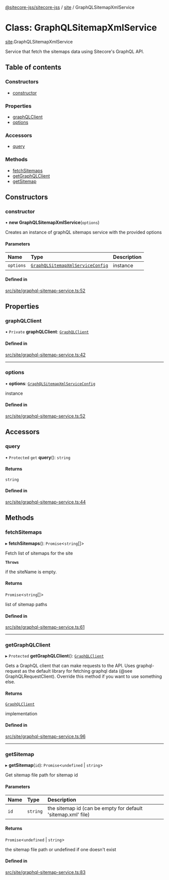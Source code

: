 [@sitecore-jss/sitecore-jss](../README.md) / [site](../modules/site.md) / GraphQLSitemapXmlService

# Class: GraphQLSitemapXmlService

[site](../modules/site.md).GraphQLSitemapXmlService

Service that fetch the sitemaps data using Sitecore's GraphQL API.

## Table of contents

### Constructors

- [constructor](site.GraphQLSitemapXmlService.md#constructor)

### Properties

- [graphQLClient](site.GraphQLSitemapXmlService.md#graphqlclient)
- [options](site.GraphQLSitemapXmlService.md#options)

### Accessors

- [query](site.GraphQLSitemapXmlService.md#query)

### Methods

- [fetchSitemaps](site.GraphQLSitemapXmlService.md#fetchsitemaps)
- [getGraphQLClient](site.GraphQLSitemapXmlService.md#getgraphqlclient)
- [getSitemap](site.GraphQLSitemapXmlService.md#getsitemap)

## Constructors

### constructor

• **new GraphQLSitemapXmlService**(`options`)

Creates an instance of graphQL sitemaps service with the provided options

#### Parameters

| Name | Type | Description |
| :------ | :------ | :------ |
| `options` | [`GraphQLSitemapXmlServiceConfig`](../modules/site.md#graphqlsitemapxmlserviceconfig) | instance |

#### Defined in

[src/site/graphql-sitemap-service.ts:52](https://github.com/Sitecore/jss/blob/e4725af2f/packages/sitecore-jss/src/site/graphql-sitemap-service.ts#L52)

## Properties

### graphQLClient

• `Private` **graphQLClient**: [`GraphQLClient`](../interfaces/index.GraphQLClient.md)

#### Defined in

[src/site/graphql-sitemap-service.ts:42](https://github.com/Sitecore/jss/blob/e4725af2f/packages/sitecore-jss/src/site/graphql-sitemap-service.ts#L42)

___

### options

• **options**: [`GraphQLSitemapXmlServiceConfig`](../modules/site.md#graphqlsitemapxmlserviceconfig)

instance

#### Defined in

[src/site/graphql-sitemap-service.ts:52](https://github.com/Sitecore/jss/blob/e4725af2f/packages/sitecore-jss/src/site/graphql-sitemap-service.ts#L52)

## Accessors

### query

• `Protected` `get` **query**(): `string`

#### Returns

`string`

#### Defined in

[src/site/graphql-sitemap-service.ts:44](https://github.com/Sitecore/jss/blob/e4725af2f/packages/sitecore-jss/src/site/graphql-sitemap-service.ts#L44)

## Methods

### fetchSitemaps

▸ **fetchSitemaps**(): `Promise`<`string`[]\>

Fetch list of sitemaps for the site

**`Throws`**

if the siteName is empty.

#### Returns

`Promise`<`string`[]\>

list of sitemap paths

#### Defined in

[src/site/graphql-sitemap-service.ts:61](https://github.com/Sitecore/jss/blob/e4725af2f/packages/sitecore-jss/src/site/graphql-sitemap-service.ts#L61)

___

### getGraphQLClient

▸ `Protected` **getGraphQLClient**(): [`GraphQLClient`](../interfaces/index.GraphQLClient.md)

Gets a GraphQL client that can make requests to the API. Uses graphql-request as the default
library for fetching graphql data (@see GraphQLRequestClient). Override this method if you
want to use something else.

#### Returns

[`GraphQLClient`](../interfaces/index.GraphQLClient.md)

implementation

#### Defined in

[src/site/graphql-sitemap-service.ts:96](https://github.com/Sitecore/jss/blob/e4725af2f/packages/sitecore-jss/src/site/graphql-sitemap-service.ts#L96)

___

### getSitemap

▸ **getSitemap**(`id`): `Promise`<`undefined` \| `string`\>

Get sitemap file path for sitemap id

#### Parameters

| Name | Type | Description |
| :------ | :------ | :------ |
| `id` | `string` | the sitemap id (can be empty for default 'sitemap.xml' file) |

#### Returns

`Promise`<`undefined` \| `string`\>

the sitemap file path or undefined if one doesn't exist

#### Defined in

[src/site/graphql-sitemap-service.ts:83](https://github.com/Sitecore/jss/blob/e4725af2f/packages/sitecore-jss/src/site/graphql-sitemap-service.ts#L83)
